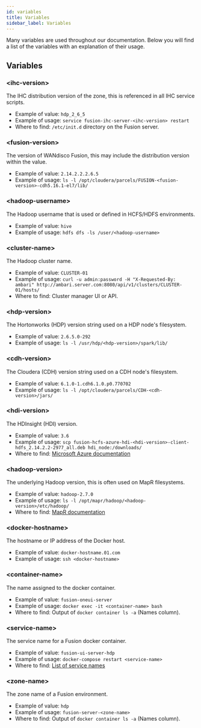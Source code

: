 ```yaml
---
id: variables
title: Variables
sidebar_label: Variables
---
```


Many variables are used throughout our documentation. Below you will find a list of the variables with an explanation of their usage.

## Variables

### &lt;ihc-version&gt;

The IHC distribution version of the zone, this is referenced in all IHC service scripts.

- Example of value: `hdp_2_6_5`
- Example of usage: `service fusion-ihc-server-<ihc-version> restart`
- Where to find: `/etc/init.d` directory on the Fusion server.

### &lt;fusion-version&gt;

The version of WANdisco Fusion, this may include the distribution version within the value.

- Example of value: `2.14.2.2.2.6.5`
- Example of usage: `ls -l /opt/cloudera/parcels/FUSION-<fusion-version>-cdh5.16.1-el7/lib/`

### &lt;hadoop-username&gt;

The Hadoop username that is used or defined in HCFS/HDFS environments.

- Example of value: `hive`
- Example of usage: `hdfs dfs -ls /user/<hadoop-username>`

### &lt;cluster-name&gt;

The Hadoop cluster name.

- Example of value: `CLUSTER-01`
- Example of usage: `curl -u admin:password -H "X-Requested-By: ambari" http://ambari.server.com:8080/api/v1/clusters/CLUSTER-01/hosts/`
- Where to find: Cluster manager UI or API.

### &lt;hdp-version&gt;

The Hortonworks (HDP) version string used on a HDP node's filesystem.

- Example of value: `2.6.5.0-292`
- Example of usage: `ls -l /usr/hdp/<hdp-version>/spark/lib/`

### &lt;cdh-version&gt;

The Cloudera (CDH) version string used on a CDH node's filesystem.

- Example of value: `6.1.0-1.cdh6.1.0.p0.770702`
- Example of usage: `ls -l /opt/cloudera/parcels/CDH-<cdh-version>/jars/`

### &lt;hdi-version&gt;

The HDInsight (HDI) version.

- Example of value: `3.6`
- Example of usage: `scp fusion-hcfs-azure-hdi-<hdi-version>-client-hdfs_2.14.2.2-2977_all.deb hdi_node:/downloads/`
- Where to find: [Microsoft Azure documentation](https://docs.microsoft.com/en-us/azure/hdinsight/hdinsight-component-versioning)

### &lt;hadoop-version&gt;

The underlying Hadoop version, this is often used on MapR filesystems.

- Example of value: `hadoop-2.7.0`
- Example of usage: `ls -l /opt/mapr/hadoop/<hadoop-version>/etc/hadoop/`
- Where to find: [MapR documentation](https://mapr.com/docs/61/ReferenceGuide/hadoop-version.html)

### &lt;docker-hostname&gt;

The hostname or IP address of the Docker host.

- Example of value: `docker-hostname.01.com`
- Example of usage: `ssh <docker-hostname>`

### &lt;container-name&gt;

The name assigned to the docker container.

- Example of value: `fusion-oneui-server`
- Example of usage: `docker exec -it <container-name> bash`
- Where to find: Output of `docker container ls -a` (Names column).

### &lt;service-name&gt;

The service name for a Fusion docker container.

- Example of value: `fusion-ui-server-hdp`
- Example of usage: `docker-compose restart <service-name>`
- Where to find: [List of service names](https://wandisco.github.io/wandisco-documentation/docs/quickstarts/troubleshooting/useful_info#service-names)

### &lt;zone-name&gt;

The zone name of a Fusion environment.

- Example of value: `hdp`
- Example of usage: `fusion-server-<zone-name>`
- Where to find: Output of `docker container ls -a` (Names column).
